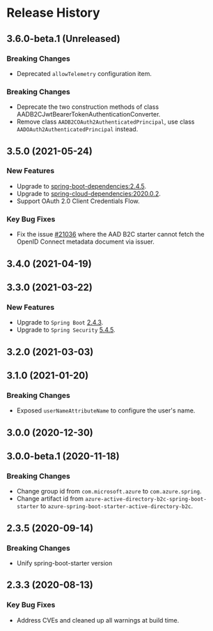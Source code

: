# Release History

## 3.6.0-beta.1 (Unreleased)
### Breaking Changes
- Deprecated `allowTelemetry` configuration item.
### Breaking Changes
- Deprecate the two construction methods of class AADB2CJwtBearerTokenAuthenticationConverter.
- Remove class `AADB2COAuth2AuthenticatedPrincipal`, use class `AADOAuth2AuthenticatedPrincipal` instead.

## 3.5.0 (2021-05-24)
### New Features
- Upgrade to [spring-boot-dependencies:2.4.5](https://repo.maven.apache.org/maven2/org/springframework/boot/spring-boot-dependencies/2.4.5/spring-boot-dependencies-2.4.5.pom).
- Upgrade to [spring-cloud-dependencies:2020.0.2](https://repo.maven.apache.org/maven2/org/springframework/cloud/spring-cloud-dependencies/2020.0.2/spring-cloud-dependencies-2020.0.2.pom).
- Support OAuth 2.0 Client Credentials Flow.

### Key Bug Fixes
- Fix the issue [#21036](https://github.com/Azure/azure-sdk-for-java/issues/21036) where the AAD B2C starter cannot fetch the OpenID Connect metadata document via issuer.


## 3.4.0 (2021-04-19)


## 3.3.0 (2021-03-22)
### New Features
- Upgrade to `Spring Boot` [2.4.3](https://github.com/spring-projects/spring-boot/releases/tag/v2.4.3).
- Upgrade to `Spring Security` [5.4.5](https://github.com/spring-projects/spring-security/releases/tag/5.4.5).

## 3.2.0 (2021-03-03)

## 3.1.0 (2021-01-20)
### Breaking Changes
- Exposed `userNameAttributeName` to configure the user's name.

## 3.0.0 (2020-12-30)


## 3.0.0-beta.1 (2020-11-18)
### Breaking Changes
- Change group id from `com.microsoft.azure` to `com.azure.spring`.
- Change artifact id from `azure-active-directory-b2c-spring-boot-starter` to `azure-spring-boot-starter-active-directory-b2c`.

## 2.3.5 (2020-09-14)
### Breaking Changes
- Unify spring-boot-starter version

## 2.3.3 (2020-08-13)
### Key Bug Fixes 
- Address CVEs and cleaned up all warnings at build time. 

